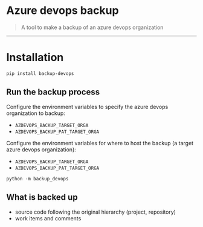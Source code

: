# Azure devops backup

> A tool to make a backup of an azure devops organization

---

# Installation

```
pip install backup-devops
```

## Run the backup process

Configure the environment variables to specify the azure devops organization to backup:
- `AZDEVOPS_BACKUP_TARGET_ORGA`
- `AZDEVOPS_BACKUP_PAT_TARGET_ORGA`

Configure the environment variables for where to host the backup (a target azure devops organization):
- `AZDEVOPS_BACKUP_TARGET_ORGA`
- `AZDEVOPS_BACKUP_PAT_TARGET_ORGA`

```
python -m backup_devops
```

## What is backed up

- source code following the original hierarchy (project, repository)
- work items and comments